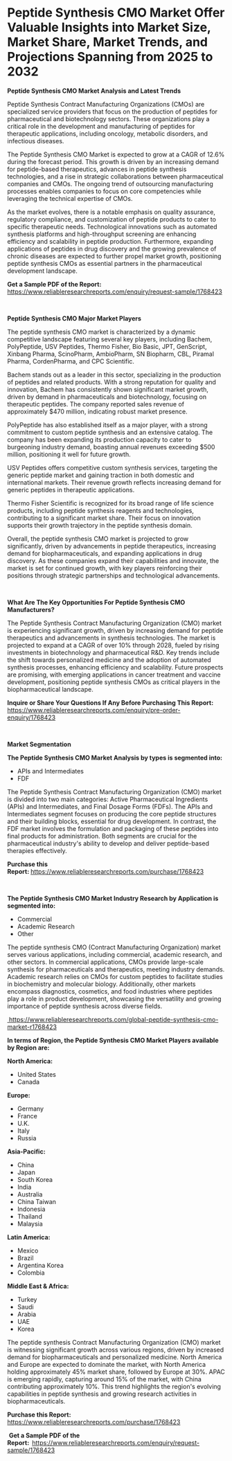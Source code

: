 <p><h1>Peptide Synthesis CMO Market Offer Valuable Insights into Market Size, Market Share, Market Trends, and Projections Spanning from 2025 to 2032</h1></p><p><strong>Peptide Synthesis CMO Market Analysis and Latest Trends</strong></p>
<p><p>Peptide Synthesis Contract Manufacturing Organizations (CMOs) are specialized service providers that focus on the production of peptides for pharmaceutical and biotechnology sectors. These organizations play a critical role in the development and manufacturing of peptides for therapeutic applications, including oncology, metabolic disorders, and infectious diseases.</p><p>The Peptide Synthesis CMO Market is expected to grow at a CAGR of 12.6% during the forecast period. This growth is driven by an increasing demand for peptide-based therapeutics, advances in peptide synthesis technologies, and a rise in strategic collaborations between pharmaceutical companies and CMOs. The ongoing trend of outsourcing manufacturing processes enables companies to focus on core competencies while leveraging the technical expertise of CMOs.</p><p>As the market evolves, there is a notable emphasis on quality assurance, regulatory compliance, and customization of peptide products to cater to specific therapeutic needs. Technological innovations such as automated synthesis platforms and high-throughput screening are enhancing efficiency and scalability in peptide production. Furthermore, expanding applications of peptides in drug discovery and the growing prevalence of chronic diseases are expected to further propel market growth, positioning peptide synthesis CMOs as essential partners in the pharmaceutical development landscape.</p></p>
<p><strong>Get a Sample PDF of the Report:&nbsp;</strong> <a href="https://www.reliableresearchreports.com/enquiry/request-sample/1768423?utm_campaign=2286&utm_medium=2&utm_source=Github&utm_content=ia&utm_term=16042025&utm_id=peptide-synthesis-cmo">https://www.reliableresearchreports.com/enquiry/request-sample/1768423</a></p>
<p>&nbsp;</p>
<p><strong>Peptide Synthesis CMO Major Market Players</strong></p>
<p><p>The peptide synthesis CMO market is characterized by a dynamic competitive landscape featuring several key players, including Bachem, PolyPeptide, USV Peptides, Thermo Fisher, Bio Basic, JPT, GenScript, Xinbang Pharma, ScinoPharm, AmbioPharm, SN Biopharm, CBL, Piramal Pharma, CordenPharma, and CPC Scientific. </p><p>Bachem stands out as a leader in this sector, specializing in the production of peptides and related products. With a strong reputation for quality and innovation, Bachem has consistently shown significant market growth, driven by demand in pharmaceuticals and biotechnology, focusing on therapeutic peptides. The company reported sales revenue of approximately $470 million, indicating robust market presence.</p><p>PolyPeptide has also established itself as a major player, with a strong commitment to custom peptide synthesis and an extensive catalog. The company has been expanding its production capacity to cater to burgeoning industry demand, boasting annual revenues exceeding $500 million, positioning it well for future growth.</p><p>USV Peptides offers competitive custom synthesis services, targeting the generic peptide market and gaining traction in both domestic and international markets. Their revenue growth reflects increasing demand for generic peptides in therapeutic applications.</p><p>Thermo Fisher Scientific is recognized for its broad range of life science products, including peptide synthesis reagents and technologies, contributing to a significant market share. Their focus on innovation supports their growth trajectory in the peptide synthesis domain.</p><p>Overall, the peptide synthesis CMO market is projected to grow significantly, driven by advancements in peptide therapeutics, increasing demand for biopharmaceuticals, and expanding applications in drug discovery. As these companies expand their capabilities and innovate, the market is set for continued growth, with key players reinforcing their positions through strategic partnerships and technological advancements.</p></p>
<p>&nbsp;</p>
<p><strong>What Are The Key Opportunities For Peptide Synthesis CMO Manufacturers?</strong></p>
<p><p>The Peptide Synthesis Contract Manufacturing Organization (CMO) market is experiencing significant growth, driven by increasing demand for peptide therapeutics and advancements in synthesis technologies. The market is projected to expand at a CAGR of over 10% through 2028, fueled by rising investments in biotechnology and pharmaceutical R&D. Key trends include the shift towards personalized medicine and the adoption of automated synthesis processes, enhancing efficiency and scalability. Future prospects are promising, with emerging applications in cancer treatment and vaccine development, positioning peptide synthesis CMOs as critical players in the biopharmaceutical landscape.</p></p>
<p><strong>Inquire or Share Your Questions If Any Before Purchasing This Report:</strong> <a href="https://www.reliableresearchreports.com/enquiry/pre-order-enquiry/1768423?utm_campaign=2286&utm_medium=2&utm_source=Github&utm_content=ia&utm_term=16042025&utm_id=peptide-synthesis-cmo">https://www.reliableresearchreports.com/enquiry/pre-order-enquiry/1768423</a></p>
<p>&nbsp;</p>
<p><strong>Market Segmentation</strong></p>
<p><strong>The Peptide Synthesis CMO Market Analysis by types is segmented into:</strong></p>
<p><ul><li>APIs and Intermediates</li><li>FDF</li></ul></p>
<p><p>The Peptide Synthesis Contract Manufacturing Organization (CMO) market is divided into two main categories: Active Pharmaceutical Ingredients (APIs) and Intermediates, and Final Dosage Forms (FDFs). The APIs and Intermediates segment focuses on producing the core peptide structures and their building blocks, essential for drug development. In contrast, the FDF market involves the formulation and packaging of these peptides into final products for administration. Both segments are crucial for the pharmaceutical industry's ability to develop and deliver peptide-based therapies effectively.</p></p>
<p><strong>Purchase this Report:&nbsp;</strong><a href="https://www.reliableresearchreports.com/purchase/1768423?utm_campaign=2286&utm_medium=2&utm_source=Github&utm_content=ia&utm_term=16042025&utm_id=peptide-synthesis-cmo">https://www.reliableresearchreports.com/purchase/1768423</a></p>
<p>&nbsp;</p>
<p><strong>The Peptide Synthesis CMO Market Industry Research by Application is segmented into:</strong></p>
<p><ul><li>Commercial</li><li>Academic Research</li><li>Other</li></ul></p>
<p><p>The peptide synthesis CMO (Contract Manufacturing Organization) market serves various applications, including commercial, academic research, and other sectors. In commercial applications, CMOs provide large-scale synthesis for pharmaceuticals and therapeutics, meeting industry demands. Academic research relies on CMOs for custom peptides to facilitate studies in biochemistry and molecular biology. Additionally, other markets encompass diagnostics, cosmetics, and food industries where peptides play a role in product development, showcasing the versatility and growing importance of peptide synthesis across diverse fields.</p></p>
<p><a href="https://www.reliableresearchreports.com/global-peptide-synthesis-cmo-market-r1768423?utm_campaign=2286&utm_medium=2&utm_source=Github&utm_content=ia&utm_term=16042025&utm_id=peptide-synthesis-cmo">&nbsp;https://www.reliableresearchreports.com/global-peptide-synthesis-cmo-market-r1768423</a></p>
<p><strong>In terms of Region, the Peptide Synthesis CMO Market Players available by Region are:</strong></p>
<p>
    <p> <strong> North America: </strong>
        <ul>
            <li>United States</li>
            <li>Canada</li>
        </ul>
        </p> 
    <p> <strong> Europe: </strong>
        <ul>
            <li>Germany</li>
            <li>France</li>
            <li>U.K.</li>
            <li>Italy</li>
            <li>Russia</li>
        </ul>
        </p> 
    <p> <strong> Asia-Pacific: </strong>
        <ul>
            <li>China</li>
            <li>Japan</li>
            <li>South Korea</li>
            <li>India</li>
            <li>Australia</li>
            <li>China Taiwan</li>
            <li>Indonesia</li>
            <li>Thailand</li>
            <li>Malaysia</li>
        </ul>
        </p> 
    <p> <strong> Latin America: </strong>
        <ul>
            <li>Mexico</li>
            <li>Brazil</li>
            <li>Argentina Korea</li>
            <li>Colombia</li>
        </ul>
        </p> 
    <p> <strong> Middle East & Africa: </strong>
        <ul>
            <li>Turkey</li>
            <li>Saudi</li>
            <li>Arabia</li>
            <li>UAE</li>
            <li>Korea</li>
        </ul>
    </p>
    </p>
<p><p>The peptide synthesis Contract Manufacturing Organization (CMO) market is witnessing significant growth across various regions, driven by increased demand for biopharmaceuticals and personalized medicine. North America and Europe are expected to dominate the market, with North America holding approximately 45% market share, followed by Europe at 30%. APAC is emerging rapidly, capturing around 15% of the market, with China contributing approximately 10%. This trend highlights the region's evolving capabilities in peptide synthesis and growing research activities in biopharmaceuticals.</p></p>
<p><strong>Purchase this Report: </strong><a href="https://www.reliableresearchreports.com/purchase/1768423?utm_campaign=2286&utm_medium=2&utm_source=Github&utm_content=ia&utm_term=16042025&utm_id=peptide-synthesis-cmo">https://www.reliableresearchreports.com/purchase/1768423</a></p>
<p>&nbsp;<strong>Get a Sample PDF of the Report:&nbsp;&nbsp;</strong><a href="https://www.reliableresearchreports.com/enquiry/request-sample/1768423?utm_campaign=2286&utm_medium=2&utm_source=Github&utm_content=ia&utm_term=16042025&utm_id=peptide-synthesis-cmo">https://www.reliableresearchreports.com/enquiry/request-sample/1768423</a></p>
<p><strong></strong></p>
<p><p></p><p></p><p></p></p>
